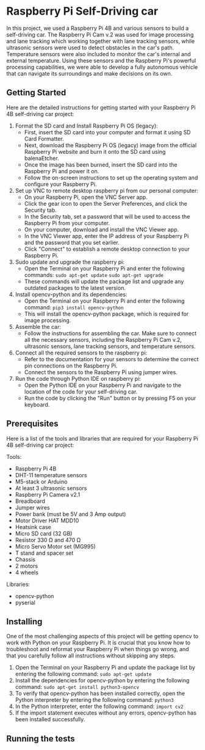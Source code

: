 # Raspberry Pi Self-Driving car

In this project, we used a Raspberry Pi 4B and various sensors to build a self-driving car. 
The Raspberry Pi Cam v.2 was used for image processing and lane tracking which working together with lane tracking sensors, while ultrasonic sensors were used to detect obstacles in the car's path. Temperature sensors were also included to monitor the car's internal and external temperature. Using these sensors and the Raspberry Pi's powerful processing capabilities, 
we were able to develop a fully autonomous vehicle that can navigate its surroundings and make decisions on its own.

## Getting Started
Here are the detailed instructions for getting started with your Raspberry Pi 4B self-driving car project:

1. Format the SD card and Install Raspberry Pi OS (legacy):
   * First, insert the SD card into your computer and format it using SD Card Formatter.
   * Next, download the Raspberry Pi OS (legacy) image from the official Raspberry Pi website and burn it onto the SD card      using balenaEtcher.
   * Once the image has been burned, insert the SD card into the Raspberry Pi and power it on.    
   * Follow the on-screen instructions to set up the operating system and configure your Raspberry Pi.
2. Set up VNC to remote desktop raspberry pi from our personal computer:
   * On your Raspberry Pi, open the VNC Server app.
   * Click the gear icon to open the Server Preferences, and click the Security tab.
   * In the Security tab, set a password that will be used to access the Raspberry Pi from your computer.
   * On your computer, download and install the VNC Viewer app.    
   * In the VNC Viewer app, enter the IP address of your Raspberry Pi and the password that you set earlier.
   * Click "Connect" to establish a remote desktop connection to your Raspberry Pi.
3. Sudo update and upgrade the raspberry pi:
   * Open the Terminal on your Raspberry Pi and enter the following commands:
      `sudo apt-get update`
      `sudo apt-get upgrade`
   * These commands will update the package list and upgrade any outdated packages to the latest version.
4. Install opencv-python and its dependencies:
   * Open the Terminal on your Raspberry Pi and enter the following command:
      `pip3 install opencv-python`
   * This will install the opencv-python package, which is required for image processing.
5. Assemble the car:
   * Follow the instructions for assembling the car. Make sure to connect all the necessary sensors, including the              Raspberry Pi Cam v.2, ultrasonic sensors, lane tracking sensors, and temperature sensors.
6. Connect all the required sensors to the raspberry pi:
   * Refer to the documentation for your sensors to determine the correct pin connections on the Raspberry Pi.
   * Connect the sensors to the Raspberry Pi using jumper wires.
7. Run the code through Python IDE on raspberry pi:
   * Open the Python IDE on your Raspberry Pi and navigate to the location of the code for your self-driving car.
   * Run the code by clicking the "Run" button or by pressing F5 on your keyboard.

## Prerequisites
Here is a list of the tools and libraries that are required for your Raspberry Pi 4B self-driving car project:

Tools:
* Raspberry Pi 4B
* DHT-11 temperature sensors
* M5-stack or Arduino
* At least 3 ultrasonic sensors
* Raspberry Pi Camera v2.1
* Breadboard
* Jumper wires
* Power bank (must be 5V and 3 Amp output)
* Motor Driver HAT MDD10
* Heatsink case
* Micro SD card (32 GB)
* Resistor 330 Ω and 470 Ω
* Micro Servo Motor set (MG995)
* T stand and spacer set
* Chassis
* 2 motors
* 4 wheels

Libraries:
* opencv-python
* pyserial

## Installing 
One of the most challenging aspects of this project will be getting opencv to work with Python on your Raspberry Pi. It is crucial that you know how to troubleshoot and reformat your Raspberry Pi when things go wrong, and that you carefully follow all instructions without skipping any steps.

1. Open the Terminal on your Raspberry Pi and update the package list by entering the following command:
   `sudo apt-get update`
2. Install the dependencies for opencv-python by entering the following command:
   `sudo apt-get install python3-opencv`
3. To verify that opencv-python has been installed correctly, open the Python interpreter by entering the following            command:
   `python3`
4. In the Python interpreter, enter the following command:
   `import cv2`
5. If the import statement executes without any errors, opencv-python has been installed successfully.

## Running the tests
